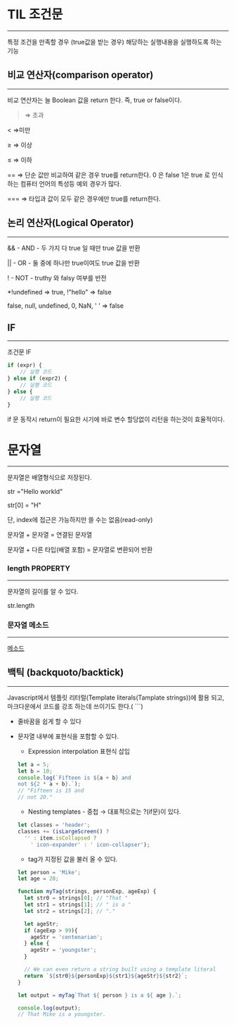 # TIL 조건문

---

특정 조건을 만족할 경우 (true값을 받는 경우) 해당하는 실행내용을 실행하도록 하는 기능

## 비교 연산자(comparison operator)

---

비교 연산자는 늘 Boolean 값을 return 한다. 즉, true or false이다.

> ⇒ 초과

< ⇒미만

≥ ⇒ 이상

≤ ⇒ 이하

== ⇒ 단순 값만 비교하여 같은 경우 true를 return한다. 0 은 false 1은 true  로 인식하는 컴퓨터 언어의 특성등 예외 경우가 많다.

=== ⇒ 타입과 값이 모두 같은 경우에만 true를 return한다.

## 논리 연산자(Logical Operator)

---

&& - AND - 두 가지 다 true 일 때만 true 값을 반환

|| - OR - 둘 중에 하나만 true이여도 true 값을 반환

! - NOT - truthy 와 falsy 여부를 반전

*!undefined ⇒ true, !"hello" ⇒ false

false, null, undefined, 0, NaN, ' ' ⇒ false

## IF

---

조건문 IF

```jsx
if (expr) {
	// 실행 코드
} else if (expr2) {
	// 실행 코드
} else {
	// 실행 코드
}
```
if 문 동작시 return이 필요한 시기에 바로 변수 할당없이 리턴을 하는것이 효율적이다.
# 문자열

---

문자열은 배열형식으로 저장된다.

str ="Hello workld"

str[0] = "H"

단, index에 접근은 가능하지만 쓸 수는 없음(read-only)

문자열 + 문자열 = 연결된 문자열

문자열 + 다른 타입(배열 포함) = 문자열로 변환되어 반환

### length PROPERTY

---

문자열의 길이를 알 수 있다.

str.length

### 문자열 메소드

---

[메소드](https://www.notion.so/0821f29570b5455b928070738f758e78)

## 백틱 (backquoto/backtick)

---

Javascript에서 템플릿 리터럴(Template literals(Tamplate strings))에 활용 되고, 마크다운에서 코드를 강조 하는데 쓰이기도 한다.( ```)

- 줄바꿈을 쉽게 할 수 있다
- 문자열 내부에 표현식을 포함할 수 있다.
    - Expression interpolation 표현식 삽입

    ```jsx
    let a = 5;
    let b = 10;
    console.log(`Fifteen is ${a + b} and
    not ${2 * a + b}.`);
    // "Fifteen is 15 and
    // not 20."
    ```

    - Nesting templates - 중첩 → 대표적으로는 ?(if문)이 있다.

    ```jsx
    let classes = 'header';
    classes += (isLargeScreen() ?
      '' : item.isCollapsed ?
        ' icon-expander' : ' icon-collapser');
    ```

    - tag가 지정된 값을 불러 올 수 있다.

    ```jsx
    let person = 'Mike';
    let age = 28;

    function myTag(strings, personExp, ageExp) {
      let str0 = strings[0]; // "That "
      let str1 = strings[1]; // " is a "
      let str2 = strings[2]; // "."

      let ageStr;
      if (ageExp > 99){
        ageStr = 'centenarian';
      } else {
        ageStr = 'youngster';
      }

      // We can even return a string built using a template literal
      return `${str0}${personExp}${str1}${ageStr}${str2}`;
    }

    let output = myTag`That ${ person } is a ${ age }.`;

    console.log(output);
    // That Mike is a youngster.
    ```